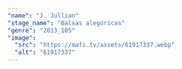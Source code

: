 ```yaml
---
"name": "J. Jullian"
"stage_name": "Balsas alegóricas"
"genre": "2013_105"
"image":
  "src": "https://mafi.tv/assets/61917337.webp"
  "alt": "61917337"
---
```

